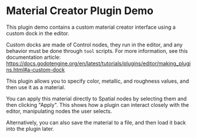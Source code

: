 # Material Creator Plugin Demo

This plugin demo contains a custom material creator
interface using a custom dock in the editor.

Custom docks are made of Control nodes, they run in the
editor, and any behavior must be done through `tool` scripts.
For more information, see this documentation article:
https://docs.godotengine.org/en/latest/tutorials/plugins/editor/making_plugins.html#a-custom-dock

This plugin allows you to specify color, metallic, and
roughness values, and then use it as a material.

You can apply this material directly to Spatial
nodes by selecting them and then clicking "Apply".
This shows how a plugin can interact closely with the
editor, manipulating nodes the user selects.

Alternatively, you can also save the material to
a file, and then load it back into the plugin later.
